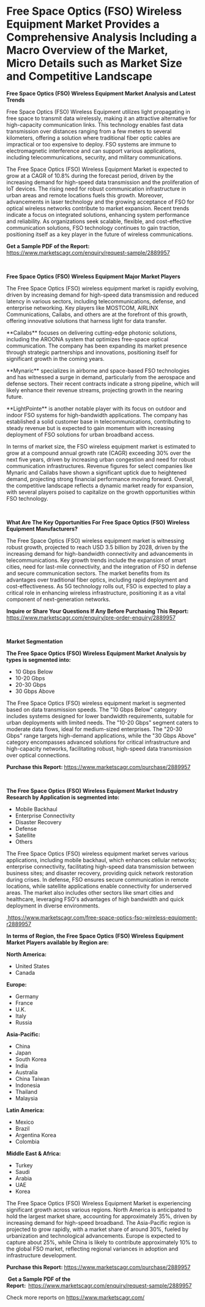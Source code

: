 <p><h1>Free Space Optics (FSO) Wireless Equipment Market Provides a Comprehensive Analysis Including a Macro Overview of the Market, Micro Details such as Market Size and Competitive Landscape</h1></p><p><strong>Free Space Optics (FSO) Wireless Equipment Market Analysis and Latest Trends</strong></p>
<p><p>Free Space Optics (FSO) Wireless Equipment utilizes light propagating in free space to transmit data wirelessly, making it an attractive alternative for high-capacity communication links. This technology enables fast data transmission over distances ranging from a few meters to several kilometers, offering a solution where traditional fiber optic cables are impractical or too expensive to deploy. FSO systems are immune to electromagnetic interference and can support various applications, including telecommunications, security, and military communications. </p><p>The Free Space Optics (FSO) Wireless Equipment Market is expected to grow at a CAGR of 10.8% during the forecast period, driven by the increasing demand for high-speed data transmission and the proliferation of IoT devices. The rising need for robust communication infrastructure in urban areas and remote locations fuels this growth. Moreover, advancements in laser technology and the growing acceptance of FSO for optical wireless networks contribute to market expansion. Recent trends indicate a focus on integrated solutions, enhancing system performance and reliability. As organizations seek scalable, flexible, and cost-effective communication solutions, FSO technology continues to gain traction, positioning itself as a key player in the future of wireless communications.</p></p>
<p><strong>Get a Sample PDF of the Report:&nbsp;</strong> <a href="https://www.marketscagr.com/enquiry/request-sample/2889957?utm_campaign=2959&utm_medium=2&utm_source=Github&utm_content=ia&utm_term=14032025&utm_id=free-space-optics-fso-wireless-equipment">https://www.marketscagr.com/enquiry/request-sample/2889957</a></p>
<p>&nbsp;</p>
<p><strong>Free Space Optics (FSO) Wireless Equipment Major Market Players</strong></p>
<p><p>The Free Space Optics (FSO) wireless equipment market is rapidly evolving, driven by increasing demand for high-speed data transmission and reduced latency in various sectors, including telecommunications, defense, and enterprise networking. Key players like MOSTCOM, AIRLINX Communications, Cailabs, and others are at the forefront of this growth, offering innovative solutions that harness light for data transfer.</p><p>**Cailabs** focuses on delivering cutting-edge photonic solutions, including the AROONA system that optimizes free-space optical communication. The company has been expanding its market presence through strategic partnerships and innovations, positioning itself for significant growth in the coming years.</p><p>**Mynaric** specializes in airborne and space-based FSO technologies and has witnessed a surge in demand, particularly from the aerospace and defense sectors. Their recent contracts indicate a strong pipeline, which will likely enhance their revenue streams, projecting growth in the nearing future.</p><p>**LightPointe** is another notable player with its focus on outdoor and indoor FSO systems for high-bandwidth applications. The company has established a solid customer base in telecommunications, contributing to steady revenue but is expected to gain momentum with increasing deployment of FSO solutions for urban broadband access.</p><p>In terms of market size, the FSO wireless equipment market is estimated to grow at a compound annual growth rate (CAGR) exceeding 30% over the next five years, driven by increasing urban congestion and need for robust communication infrastructures. Revenue figures for select companies like Mynaric and Cailabs have shown a significant uptick due to heightened demand, projecting strong financial performance moving forward. Overall, the competitive landscape reflects a dynamic market ready for expansion, with several players poised to capitalize on the growth opportunities within FSO technology.</p></p>
<p>&nbsp;</p>
<p><strong>What Are The Key Opportunities For Free Space Optics (FSO) Wireless Equipment Manufacturers?</strong></p>
<p><p>The Free Space Optics (FSO) wireless equipment market is witnessing robust growth, projected to reach USD 3.5 billion by 2028, driven by the increasing demand for high-bandwidth connectivity and advancements in telecommunications. Key growth trends include the expansion of smart cities, need for last-mile connectivity, and the integration of FSO in defense and secure communication sectors. The market benefits from its advantages over traditional fiber optics, including rapid deployment and cost-effectiveness. As 5G technology rolls out, FSO is expected to play a critical role in enhancing wireless infrastructure, positioning it as a vital component of next-generation networks.</p></p>
<p><strong>Inquire or Share Your Questions If Any Before Purchasing This Report:</strong> <a href="https://www.marketscagr.com/enquiry/pre-order-enquiry/2889957?utm_campaign=2959&utm_medium=2&utm_source=Github&utm_content=ia&utm_term=14032025&utm_id=free-space-optics-fso-wireless-equipment">https://www.marketscagr.com/enquiry/pre-order-enquiry/2889957</a></p>
<p>&nbsp;</p>
<p><strong>Market Segmentation</strong></p>
<p><strong>The Free Space Optics (FSO) Wireless Equipment Market Analysis by types is segmented into:</strong></p>
<p><ul><li>10 Gbps Below</li><li>10-20 Gbps</li><li>20-30 Gbps</li><li>30 Gbps Above</li></ul></p>
<p><p>The Free Space Optics (FSO) wireless equipment market is segmented based on data transmission speeds. The "10 Gbps Below" category includes systems designed for lower bandwidth requirements, suitable for urban deployments with limited needs. The "10-20 Gbps" segment caters to moderate data flows, ideal for medium-sized enterprises. The "20-30 Gbps" range targets high-demand applications, while the "30 Gbps Above" category encompasses advanced solutions for critical infrastructure and high-capacity networks, facilitating robust, high-speed data transmission over optical connections.</p></p>
<p><strong>Purchase this Report:&nbsp;</strong><a href="https://www.marketscagr.com/purchase/2889957?utm_campaign=2959&utm_medium=2&utm_source=Github&utm_content=ia&utm_term=14032025&utm_id=free-space-optics-fso-wireless-equipment">https://www.marketscagr.com/purchase/2889957</a></p>
<p>&nbsp;</p>
<p><strong>The Free Space Optics (FSO) Wireless Equipment Market Industry Research by Application is segmented into:</strong></p>
<p><ul><li>Mobile Backhaul</li><li>Enterprise Connectivity</li><li>Disaster Recovery</li><li>Defense</li><li>Satellite</li><li>Others</li></ul></p>
<p><p>The Free Space Optics (FSO) wireless equipment market serves various applications, including mobile backhaul, which enhances cellular networks; enterprise connectivity, facilitating high-speed data transmission between business sites; and disaster recovery, providing quick network restoration during crises. In defense, FSO ensures secure communication in remote locations, while satellite applications enable connectivity for underserved areas. The market also includes other sectors like smart cities and healthcare, leveraging FSO's advantages of high bandwidth and quick deployment in diverse environments.</p></p>
<p><a href="https://www.marketscagr.com/free-space-optics-fso-wireless-equipment-r2889957?utm_campaign=2959&utm_medium=2&utm_source=Github&utm_content=ia&utm_term=14032025&utm_id=free-space-optics-fso-wireless-equipment">&nbsp;https://www.marketscagr.com/free-space-optics-fso-wireless-equipment-r2889957</a></p>
<p><strong>In terms of Region, the Free Space Optics (FSO) Wireless Equipment Market Players available by Region are:</strong></p>
<p>
    <p> <strong> North America: </strong>
        <ul>
            <li>United States</li>
            <li>Canada</li>
        </ul>
        </p> 
    <p> <strong> Europe: </strong>
        <ul>
            <li>Germany</li>
            <li>France</li>
            <li>U.K.</li>
            <li>Italy</li>
            <li>Russia</li>
        </ul>
        </p> 
    <p> <strong> Asia-Pacific: </strong>
        <ul>
            <li>China</li>
            <li>Japan</li>
            <li>South Korea</li>
            <li>India</li>
            <li>Australia</li>
            <li>China Taiwan</li>
            <li>Indonesia</li>
            <li>Thailand</li>
            <li>Malaysia</li>
        </ul>
        </p> 
    <p> <strong> Latin America: </strong>
        <ul>
            <li>Mexico</li>
            <li>Brazil</li>
            <li>Argentina Korea</li>
            <li>Colombia</li>
        </ul>
        </p> 
    <p> <strong> Middle East & Africa: </strong>
        <ul>
            <li>Turkey</li>
            <li>Saudi</li>
            <li>Arabia</li>
            <li>UAE</li>
            <li>Korea</li>
        </ul>
    </p>
    </p>
<p><p>The Free Space Optics (FSO) Wireless Equipment Market is experiencing significant growth across various regions. North America is anticipated to hold the largest market share, accounting for approximately 35%, driven by increasing demand for high-speed broadband. The Asia-Pacific region is projected to grow rapidly, with a market share of around 30%, fueled by urbanization and technological advancements. Europe is expected to capture about 25%, while China is likely to contribute approximately 10% to the global FSO market, reflecting regional variances in adoption and infrastructure development.</p></p>
<p><strong>Purchase this Report: </strong><a href="https://www.marketscagr.com/purchase/2889957?utm_campaign=2959&utm_medium=2&utm_source=Github&utm_content=ia&utm_term=14032025&utm_id=free-space-optics-fso-wireless-equipment">https://www.marketscagr.com/purchase/2889957</a></p>
<p>&nbsp;<strong>Get a Sample PDF of the Report:&nbsp;&nbsp;</strong><a href="https://www.marketscagr.com/enquiry/request-sample/2889957?utm_campaign=2959&utm_medium=2&utm_source=Github&utm_content=ia&utm_term=14032025&utm_id=free-space-optics-fso-wireless-equipment">https://www.marketscagr.com/enquiry/request-sample/2889957</a></p>
<p><strong></strong></p>
<p>Check more reports on <a href="https://www.marketscagr.com/?utm_campaign=2959&utm_medium=2&utm_source=Github&utm_content=ia&utm_term=14032025&utm_id=free-space-optics-fso-wireless-equipment">https://www.marketscagr.com/</a></p>